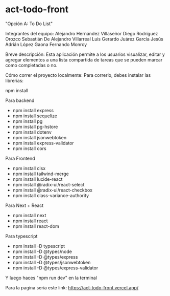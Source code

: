 # act-todo-front

"Opción A: To Do List"

Integrantes del equipo:
Alejandro Hernández Villaseñor
Diego Rodríguez Orozco
Sebastián De Alejandro Villarreal
Luis Gerardo Juárez García
Jesús Adrián López Gaona
Fernando Monroy

Breve descripción:
Esta aplicación permite a los usuarios visualizar, editar y agregar elementos
a una lista compartida de tareas que se pueden marcar como completadas o no.


Cómo correr el proyecto localmente:
Para correrlo, debes instalar las librerias:

npm install

Para backend

* npm install express  
* npm install sequelize  
* npm install pg  
* npm install pg-hstore  
* npm install dotenv  
* npm install jsonwebtoken  
* npm install express-validator  
* npm install cors  

Para Frontend

* npm install clsx  
* npm install tailwind-merge  
* npm install lucide-react  
* npm install @radix-ui/react-select  
* npm install @radix-ui/react-checkbox  
* npm install class-variance-authority

Para Next + React 
* npm install next  
* npm install react  
* npm install react-dom

Para typescript
* npm install -D typescript  
* npm install -D @types/node  
* npm install -D @types/express  
* npm install -D @types/jsonwebtoken  
* npm install -D @types/express-validator  

Y luego haces "npm run dev" en la terminal

Para la pagina seria este link: https://act-todo-front.vercel.app/




